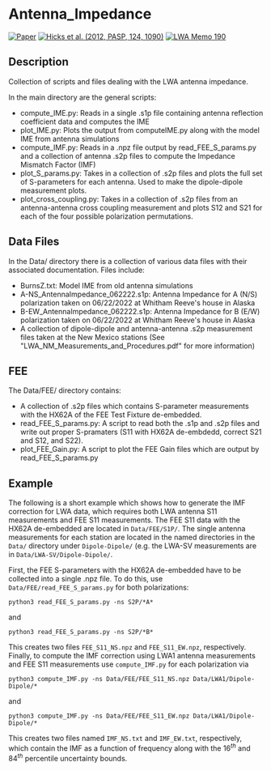 Antenna_Impedance
===================
[![Paper]()]() [![Hicks et al. (2012, PASP, 124, 1090)](https://img.shields.io/badge/PASP-10.1086%2F668121-blue)](https://iopscience.iop.org/article/10.1086/668121/pdf) [![LWA Memo 190](https://img.shields.io/badge/lwa%20memo-190-blue)](https://leo.phys.unm.edu/~lwa/memos/memo/lwa0190.pdf)

Description
-----------
Collection of scripts and files dealing with the LWA antenna impedance.

In the main directory are the general scripts:
* compute_IME.py: Reads in a single .s1p file containing antenna reflection coefficient data and computes the IME 
* plot_IME.py: Plots the output from computeIME.py along with the model IME from antenna simulations
* compute_IMF.py: Reads in a .npz file output by read_FEE_S_params.py and a collection of antenna .s2p files to compute the Impedance Mismatch Factor (IMF)
* plot_S_params.py: Takes in a collection of .s2p files and plots the full set of S-parameters for each antenna. Used to make the dipole-dipole measurement plots.
* plot_cross_coupling.py: Takes in a collection of .s2p files from an antenna-antenna cross coupling measurement and plots S12 and S21 for each of the four possible polarization permutations. 

Data Files
----------
In the Data/ directory there is a collection of various data files with their associated documentation.
Files include:
* BurnsZ.txt: Model IME from old antenna simulations
* A-NS_AntennaImpedance_062222.s1p: Antenna Impedance for A (N/S) polarization taken on 06/22/2022 at Whitham Reeve's house in Alaska
* B-EW_AntennaImpedance_062222.s1p: Antenna Impedance for B (E/W) polarization taken on 06/22/2022 at Whitham Reeve's house in Alaska
* A collection of dipole-dipole and antenna-antenna .s2p measurement files taken at the New Mexico stations (See "LWA_NM_Measurements_and_Procedures.pdf" for more information)


FEE
---
The Data/FEE/ directory contains:
* A collection of .s2p files which contains S-parameter measurements with the HX62A of the FEE Test Fixture de-embedded.
* read_FEE_S_params.py: A script to read both the .s1p and .s2p files and write out proper S-pramaters (S11 with HX62A de-embdedd, correct S21 and S12, and S22).
* plot_FEE_Gain.py: A script to plot the FEE Gain files which are output by read_FEE_S_params.py

Example
-------
The following is a short example which shows how to generate the IMF correction for LWA data, which requires both LWA antenna S11 measurements and FEE S11 measurements.
The FEE S11 data with the HX62A de-embedded are located in `Data/FEE/S1P/`. The single antenna measurements for each station are located in the named directories in the `Data/` directory
under `Dipole-Dipole/` (e.g. the LWA-SV measurements are in `Data/LWA-SV/Dipole-Dipole/`.

First, the FEE S-parameters with the HX62A de-embedded have to be collected into a single .npz file. To do this, use `Data/FEE/read_FEE_S_params.py` for both polarizations:
```
python3 read_FEE_S_params.py -ns S2P/*A*
```
and
```
python3 read_FEE_S_params.py -ns S2P/*B*
```
This creates two files `FEE_S11_NS.npz` and `FEE_S11_EW.npz`, respectively. Finally, to compute the IMF correction using LWA1 antenna measurements and FEE S11 measurements use `compute_IMF.py`
for each polarization via
```
python3 compute_IMF.py -ns Data/FEE/FEE_S11_NS.npz Data/LWA1/Dipole-Dipole/*
```
and
```
python3 compute_IMF.py -ns Data/FEE/FEE_S11_EW.npz Data/LWA1/Dipole-Dipole/*
```
This creates two files named `IMF_NS.txt` and `IMF_EW.txt`, respectively, which contain the IMF as a function of frequency along with the $16^{th}$ and $84^{th}$ percentile uncertainty bounds.
